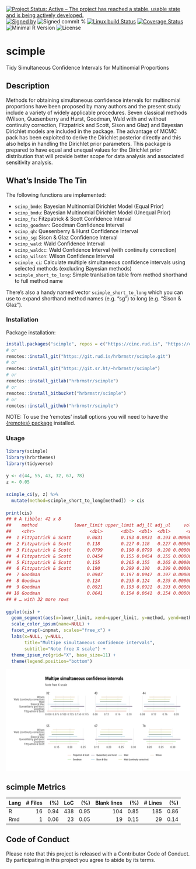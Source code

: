 
[![Project Status: Active – The project has reached a stable, usable
state and is being actively
developed.](https://www.repostatus.org/badges/latest/active.svg)](https://www.repostatus.org/#active)
[![Signed
by](https://img.shields.io/badge/Keybase-Verified-brightgreen.svg)](https://keybase.io/hrbrmstr)
![Signed commit
%](https://img.shields.io/badge/Signed_Commits-100%25-lightgrey.svg)
[![Linux build
Status](https://travis-ci.org/hrbrmstr/scimple.svg?branch=master)](https://travis-ci.org/hrbrmstr/scimple)
[![Coverage
Status](https://codecov.io/gh/hrbrmstr/scimple/branch/master/graph/badge.svg)](https://codecov.io/gh/hrbrmstr/scimple)
![Minimal R
Version](https://img.shields.io/badge/R%3E%3D-3.2.0-blue.svg)
![License](https://img.shields.io/badge/License-GPL-2-blue.svg)

# scimple

Tidy Simultaneous Confidence Intervals for Multinomial Proportions

## Description

Methods for obtaining simultaneous confidence intervals for multinomial
proportions have been proposed by many authors and the present study
include a variety of widely applicable procedures. Seven classical
methods (Wilson, Quesenberry and Hurst, Goodman, Wald with and without
continuity correction, Fitzpatrick and Scott, Sison and Glaz) and
Bayesian Dirichlet models are included in the package. The advantage of
MCMC pack has been exploited to derive the Dirichlet posterior directly
and this also helps in handling the Dirichlet prior parameters. This
package is prepared to have equal and unequal values for the Dirichlet
prior distribution that will provide better scope for data analysis and
associated sensitivity analysis.

## What’s Inside The Tin

The following functions are implemented:

  - `scimp_bmde`: Bayesian Multinomial Dirichlet Model (Equal Prior)
  - `scimp_bmdu`: Bayesian Multinomial Dirichlet Model (Unequal Prior)
  - `scimp_fs`: Fitzpatrick & Scott Confidence Interval
  - `scimp_goodman`: Goodman Confidence Interval
  - `scimp_qh`: Quesenberry & Hurst Confidence Interval
  - `scimp_sg`: Sison & Glaz Confidence Interval
  - `scimp_wald`: Wald Confidence Interval
  - `scimp_waldcc`: Wald Confidence Interval (with continuity
    correction)
  - `scimp_wilson`: Wilson Confidence Interval
  - `scimple_ci`: Calculate multiple simultaneous confidence intervals
    using selected methods (excluding Bayesian methods)
  - `scimple_short_to_long`: Simple tranlsation table from method
    shorthand to full method name

There’s also a handy named vector `scimple_short_to_long` which you can
use to expand shorthand method names (e.g. “sg”) to long (e.g. “Sison &
Glaz”).

### Installation

Package installation:

``` r
install.packages("scimple", repos = c("https://cinc.rud.is", "https://cloud.r-project.org/"))
# or
remotes::install_git("https://git.rud.is/hrbrmstr/scimple.git")
# or
remotes::install_git("https://git.sr.ht/~hrbrmstr/scimple")
# or
remotes::install_gitlab("hrbrmstr/scimple")
# or
remotes::install_bitbucket("hrbrmstr/scimple")
# or
remotes::install_github("hrbrmstr/scimple")
```

NOTE: To use the ‘remotes’ install options you will need to have the
[{remotes} package](https://github.com/r-lib/remotes) installed.

### Usage

``` r
library(scimple)
library(hrbrthemes)
library(tidyverse)

y <- c(44, 55, 43, 32, 67, 78)
z <- 0.05

scimple_ci(y, z) %>% 
  mutate(method=scimple_short_to_long[method]) -> cis

print(cis)
## # A tibble: 42 x 8
##    method              lower_limit upper_limit adj_ll adj_ul     volume inpmat alpha
##    <chr>                     <dbl>       <dbl>  <dbl>  <dbl>      <dbl>  <dbl> <dbl>
##  1 Fitzpatrick & Scott      0.0831       0.193 0.0831  0.193 0.00000175     44  0.05
##  2 Fitzpatrick & Scott      0.118        0.227 0.118   0.227 0.00000175     55  0.05
##  3 Fitzpatrick & Scott      0.0799       0.190 0.0799  0.190 0.00000175     43  0.05
##  4 Fitzpatrick & Scott      0.0454       0.155 0.0454  0.155 0.00000175     32  0.05
##  5 Fitzpatrick & Scott      0.155        0.265 0.155   0.265 0.00000175     67  0.05
##  6 Fitzpatrick & Scott      0.190        0.299 0.190   0.299 0.00000175     78  0.05
##  7 Goodman                  0.0947       0.197 0.0947  0.197 0.00000155     44  0.05
##  8 Goodman                  0.124        0.235 0.124   0.235 0.00000155     55  0.05
##  9 Goodman                  0.0921       0.193 0.0921  0.193 0.00000155     43  0.05
## 10 Goodman                  0.0641       0.154 0.0641  0.154 0.00000155     32  0.05
## # … with 32 more rows

ggplot(cis) +
  geom_segment(aes(x=lower_limit, xend=upper_limit, y=method, yend=method, color=method)) +
  scale_color_ipsum(name=NULL) +
  facet_wrap(~inpmat, scales="free_x") +
  labs(x=NULL, y=NULL, 
       title="Multipe simultaneous confidence intervals",
       subtitle="Note free X scale") +
  theme_ipsum_rc(grid="X", base_size=11) +
  theme(legend.position="bottom")
```

<img src="man/figures/README-u01-1.png" width="960" />

## scimple Metrics

| Lang | \# Files |  (%) | LoC |  (%) | Blank lines |  (%) | \# Lines |  (%) |
| :--- | -------: | ---: | --: | ---: | ----------: | ---: | -------: | ---: |
| R    |       16 | 0.94 | 438 | 0.95 |         104 | 0.85 |      185 | 0.86 |
| Rmd  |        1 | 0.06 |  23 | 0.05 |          19 | 0.15 |       29 | 0.14 |

## Code of Conduct

Please note that this project is released with a Contributor Code of
Conduct. By participating in this project you agree to abide by its
terms.
